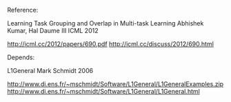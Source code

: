 Reference:

Learning Task Grouping and Overlap in Multi-task Learning
Abhishek Kumar, Hal Daume III
ICML 2012

http://icml.cc/2012/papers/690.pdf
http://icml.cc/discuss/2012/690.html

Depends:

L1General
Mark Schmidt
2006

http://www.di.ens.fr/~mschmidt/Software/L1General/L1GeneralExamples.zip
http://www.di.ens.fr/~mschmidt/Software/L1General/L1General.html
